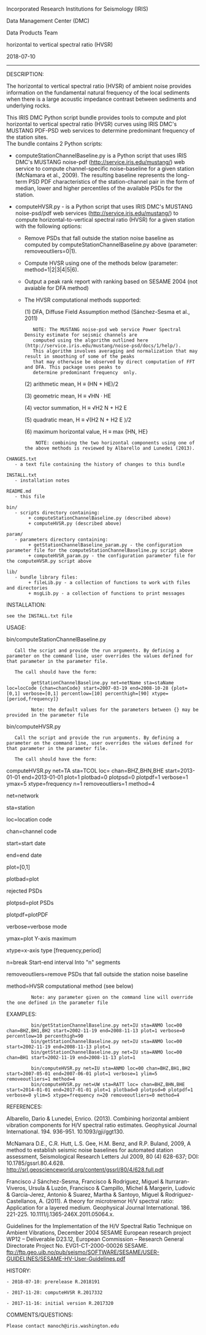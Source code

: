  Incorporated Research Institutions for Seismology (IRIS)
 
 Data Management Center (DMC)
 
 Data Products Team
 
 horizontal to vertical spectral ratio (HVSR)

 2018-07-10

----------------------------------------------------------------------------------------------------------------------------------------

 DESCRIPTION:

  The horizontal to vertical spectral ratio (HVSR) of ambient noise provides information on the fundamental natural 
 frequency of the local sediments when there is a large acoustic impedance contrast between sediments and underlying 
 rocks.

 This IRIS DMC Python script bundle provides tools to compute and plot horizontal to vertical spectral ratio (HVSR) 
 curves using IRIS DMC's MUSTANG PDF-PSD web services to determine predominant frequency of the station sites.  
 The bundle contains 2 Python scripts: 

   - computeStationChannelBaseline.py is a Python script that uses IRIS DMC's MUSTANG noise-pdf 
     (http://service.iris.edu/mustang/) web service to compute channel-specific noise-baseline for a given station 
     (McNamara et al., 2009). The resulting baseline represents the long-term PSD PDF 
     characteristics of the station-channel pair in the form of median, lower and higher percentiles of the available 
     PSDs for the station.

   - computeHVSR.py - is a Python script that uses IRIS DMC's MUSTANG noise-psd/pdf web services 
     (http://service.iris.edu/mustang/) to compute horizontal-to-vertical spectral ratio (HVSR) for a given station with 
     the following options:
        - Remove PSDs that fall outside the station noise baseline as computed by computeStationChannelBaseline.py 
          above (parameter: removeoutliers=0|1).
        - Compute HVSR using one of the methods below (parameter: method=1|2|3|4|5|6).
        - Output a peak rank report with ranking based on SESAME 2004 (not avaiable for DFA method)
        - The HVSR computational methods supported:
        
             (1) DFA, Diffuse Field Assumption method (Sánchez-Sesma et al., 2011)
             
                 NOTE: The MUSTANG noise-psd web service Power Spectral Density estimate for seismic channels are 
                 computed using the algorithm outlined here (http://service.iris.edu/mustang/noise-psd/docs/1/help/). 
                 This algorithm involves averaging and normalization that may result in smoothing of some of the peaks 
                 that may otherwise be observed by direct computation of FFT and DFA. This package uses peaks to 
                 determine predominant frequency  only.
                       
             (2) arithmetic mean, H ≡ (HN + HE)/2
             
             (3) geometric mean, H ≡ √HN · HE
             
             (4) vector summation, H ≡ √H2 N + H2 E 
             
             (5) quadratic mean, H ≡ √(H2 N + H2 E )/2
             
             (6) maximum horizontal value, H ≡ max {HN, HE}

                  NOTE: combining the two horizontal components using one of the above methods is reviewed by Albarello and Lunedei (2013).
                  
    CHANGES.txt
       - a text file containing the history of changes to this bundle

    INSTALL.txt
       - installation notes

    README.md
       - this file

    bin/
       - scripts directory containing:
            + computeStationChannelBaseline.py (described above)
            + computeHVSR.py (described above)
   
    param/
       - parameters directory containing:
            + getStationChannelBaseline_param.py - the configuration parameter file for the computeStationChannelBaseline.py script above
            + computeHVSR_param.py - the configuration parameter file for the computeHVSR.py script above

    lib/
       - bundle library files:
            + fileLib.py - a collection of functions to work with files and directories
            + msgLib.py - a collection of functions to print messages

 INSTALLATION:

    see the INSTALL.txt file


USAGE:
   
   bin/computeStationChannelBaseline.py
   
       Call the script and provide the run arguments. By defining a parameter on the command line, user overrides the values defined for that parameter in the parameter file. 
       
       The call should have the form:

             getStationChannelBaseline.py net=netName sta=staName loc=locCode {chan=chanCode} start=2007-03-19 end=2008-10-28 {plot=[0,1] verbose=[0,1] percentlow=[10] percenthigh=[90] xtype=[period,frequency]}
         
             Note: the default values for the parameters between {} may be provided in the parameter file
 
   bin/computeHVSR.py
   
       Call the script and provide the run arguments. By defining a parameter on the command line, user overrides the values defined for that parameter in the parameter file.
       
       The call should have the form:
   
   computeHVSR.py net=TA sta=TCOL loc= chan=BHZ,BHN,BHE start=2013-01-01 end=2013-01-01 plot=1 plotbad=0 plotpsd=0 plotpdf=1 verbose=1 ymax=5 xtype=frequency n=1 removeoutliers=1 method=4

net=network 

sta=station 

loc=location code 

chan=channel code 

start=start date 

end=end date 

plot=[0,1] 

plotbad=plot 

rejected PSDs

plotpsd=plot PSDs 

plotpdf=plotPDF 

verbose=verbose mode 

ymax=plot Y-axis maximum 

xtype=x-axis type [frequency,period] 

n=break Start-end interval Into "n" segments 

removeoutliers=remove PSDs that fall outside the station noise baseline 

method=HVSR computational method (see below) 
   
             Note: any parameter given on the command line will override the one defined in the parameter file


EXAMPLES:


             bin/getStationChannelBaseline.py net=IU sta=ANMO loc=00 chan=BHZ,BH1,BH2 start=2002-11-19 end=2008-11-13 plot=1 verbose=0 percentlow=10 percenthigh=90
             bin/getStationChannelBaseline.py net=IU sta=ANMO loc=00 start=2002-11-19 end=2008-11-13 plot=1
             bin/getStationChannelBaseline.py net=IU sta=ANMO loc=00 chan=BH1 start=2002-11-19 end=2008-11-13 plot=1

             bin/computeHVSR.py net=IU sta=ANMO loc=00 chan=BHZ,BH1,BH2 start=2007-05-01 end=2007-06-01 plot=1 verbose=1 ylim=5 removeoutliers=1 method=4
             bin/computeHVSR.py net=UW sta=RATT loc= chan=BHZ,BHN,BHE start=2014-01-01 end=2017-01-01 plot=1 plotbad=0 plotpsd=0 plotpdf=1 verbose=0 ylim=5 xtype=frequency n=20 removeoutliers=0 method=4

REFERENCES:

Albarello, Dario & Lunedei, Enrico. (2013). Combining horizontal ambient vibration components for H/V spectral ratio estimates. Geophysical Journal International. 194. 936-951. 10.1093/gji/ggt130.

McNamara D.E., C.R. Hutt, L.S. Gee, H.M. Benz, and R.P. Buland, 2009, A method to establish seismic noise baselines for automated station assessment, Seismological Research Letters Jul 2009, 80 (4) 628-637; 
DOI: 10.1785/gssrl.80.4.628.  http://srl.geoscienceworld.org/content/gssrl/80/4/628.full.pdf

Francisco J Sánchez-Sesma, Francisco & Rodriguez, Miguel & Iturraran-Viveros, Ursula & Luzón, Francisco & Campillo, Michel & Margerin, Ludovic & García-Jerez, Antonio & Suarez, Martha & Santoyo, Miguel & 
Rodríguez-Castellanos, A. (2011). A theory for microtremor H/V spectral ratio: Application for a layered medium. Geophysical Journal International. 186. 221-225. 10.1111/j.1365-246X.2011.05064.x. 

Guidelines for the Implementation of the H/V Spectral Ratio Technique on Ambient Vibrations, December 2004
SESAME European research project WP12 – Deliverable D23.12, European Commission – Research General Directorate
Project No. EVG1-CT-2000-00026 SESAME.
ftp://ftp.geo.uib.no/pub/seismo/SOFTWARE/SESAME/USER-GUIDELINES/SESAME-HV-User-Guidelines.pdf


 HISTORY:
 
    - 2018-07-10: prerelease R.2018191
    
    - 2017-11-28: computeHVSR R.2017332
    
    - 2017-11-16: initial version R.2017320
 
 COMMENTS/QUESTIONS:

    Please contact manoch@iris.washington.edu
